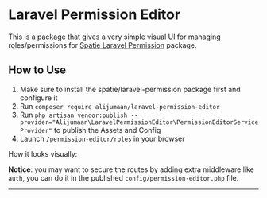# Laravel Permission Editor

This is a package that gives a very simple visual UI for managing roles/permissions for [Spatie Laravel Permission](https://github.com/spatie/laravel-permission) package.

## How to Use

1. Make sure to install the spatie/laravel-permission package first and configure it
2. Run `composer require alijumaan/laravel-permission-editor`
3. Run `php artisan vendor:publish --provider="Alijumaan\LaravelPermissionEditor\PermissionEditorServiceProvider"` to publish the Assets and Config
4. Launch `/permission-editor/roles` in your browser

How it looks visually:

[//]: # (![Laravel Permission Editor]&#40;https://laraveldaily.com/uploads/2023/01/laravel-permission-editor-view.png&#41;)

**Notice**: you may want to secure the routes by adding extra middleware like `auth`, you can do it in the published `config/permission-editor.php` file.

---
